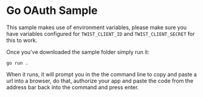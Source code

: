# Go OAuth Sample

This sample makes use of environment variables, please make sure you have variables configured for `TWIST_CLIENT_ID` and `TWIST_CLIENT_SECRET` for this to work.

Once you've downloaded the sample folder simply run it:

```
go run .
```

When it runs, it will prompt you in the the command line to copy and paste a url into a browser, do that, authorize your app and paste the code from the address bar back into the command and press enter.